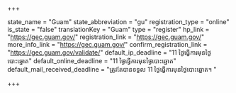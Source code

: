 +++

state_name = "Guam"
state_abbreviation = "gu"
registration_type = "online"
is_state = "false"
translationKey = "Guam"
type = "register"
hp_link = "https://gec.guam.gov/"
registration_link = "https://gec.guam.gov/"
more_info_link = "https://gec.guam.gov/"
confirm_registration_link = "https://gec.guam.gov/validate/"
default_ip_deadline = "11 ថ្ងៃធ្វើការមុនថ្ងៃបោះឆ្នោត"
default_online_deadline = "11 ថ្ងៃធ្វើការមុនថ្ងៃបោះឆ្នោត"
default_mail_received_deadline = "ត្រូវតែបានទទួល 11 ថ្ងៃធ្វើការមុនថ្ងៃបោះឆ្នោត។ "

+++